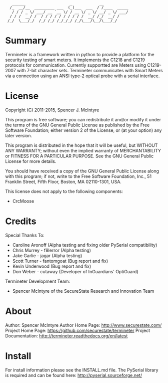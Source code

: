 ```
   ______                    _            __
  /_  __/__  _________ ___  (_)___  ___  / /____  _____
   / / / _ \/ ___/ __ `__ \/ / __ \/ _ \/ __/ _ \/ ___/
  / / /  __/ /  / / / / / / / / / /  __/ /_/  __/ /
 /_/  \___/_/  /_/ /_/ /_/_/_/ /_/\___/\__/\___/_/

```

# Summary
Termineter is a framework written in python to provide a platform for
the security testing of smart meters.  It implements the C1218 and C1219
protocols for communication.  Currently supportted are Meters using
C1219-2007 with 7-bit character sets.  Termineter communicates with
Smart Meters via a connection using an ANSI type-2 optical probe with a
serial interface.

# License
Copyright (C) 2011-2015, Spencer J. McIntyre

This program is free software; you can redistribute it and/or modify
it under the terms of the GNU General Public License as published by
the Free Software Foundation; either version 2 of the License, or
(at your option) any later version.

This program is distributed in the hope that it will be useful,
but WITHOUT ANY WARRANTY; without even the implied warranty of
MERCHANTABILITY or FITNESS FOR A PARTICULAR PURPOSE.  See the
GNU General Public License for more details.

You should have received a copy of the GNU General Public License
along with this program; if not, write to the Free Software
Foundation, Inc., 51 Franklin Street, Fifth Floor, Boston,
MA 02110-1301, USA.

This license does not apply to the following components:
 * CrcMoose

# Credits
Special Thanks To:
 * Caroline Aronoff (Alpha testing and fixing older PySerial compatibility)
 * Chris Murrey - f8lerror (Alpha testing)
 * Jake Garlie - jagar (Alpha testing)
 * Scott Turner - fantomgoat (Bug report and fix)
 * Kevin Underwood (Bug report and fix)
 * Don Weber - cutaway (Developer of InGuardians' OptiGuard)

Termineter Development Team:
 * Spencer McIntyre of the SecureState Research and Innovation Team

# About
Author: Spencer McIntyre
Author Home Page: http://www.securestate.com/
Project Home Page: https://github.com/securestate/termineter
Project Documentation: http://termineter.readthedocs.org/en/latest

# Install
For install information please see the INSTALL.md file.
The PySerial library is required and can be found here:
http://pyserial.sourceforge.net/
